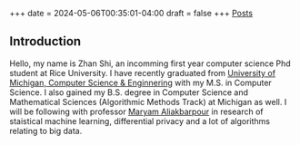 +++
date = 2024-05-06T00:35:01-04:00
draft = false
+++
[Posts](/posts/my-first-post/)

## Introduction

Hello, my name is Zhan Shi, an incomming first year computer science Phd student at Rice University. I have recently graduated from [University of Michigan, Computer Science & Enginnering](https://cse.engin.umich.edu/) with my M.S. in Computer Science. I also gained my B.S. degree in Computer Science and Mathematical Sciences (Algorithmic Methods Track) at Michigan as well. I will be following with professor [Maryam Aliakbarpour](https://maryamaliakbarpour.com/) in research of staistical machine learning, differential privacy and a lot of algorithms relating to big data. 
